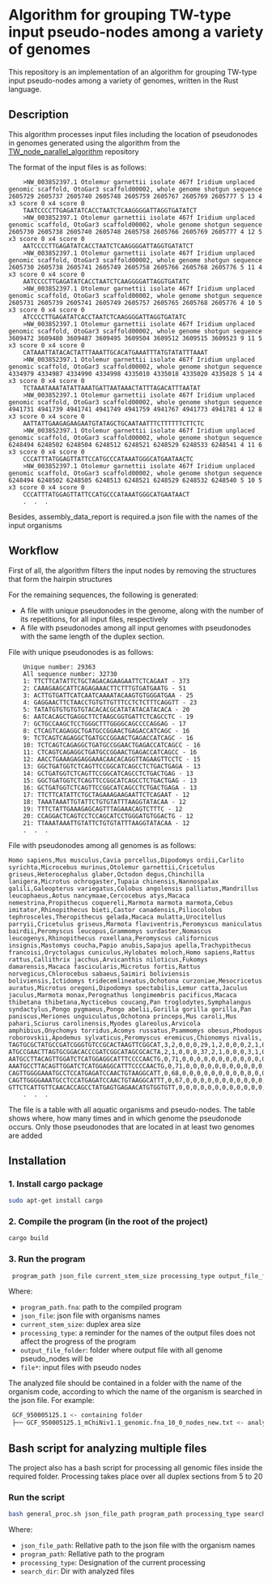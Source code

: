 
# Algorithm for grouping TW-type input pseudo-nodes among a variety of genomes

This repository is an implementation of an algorithm for grouping TW-type input pseudo-nodes among a variety of genomes, written in the Rust language.

## Description

This algorithm processes input files including the location of pseudonodes in genomes generated using the algorithm from the [TW_node_parallel_algorithm](https://github.com/StepanBambestikov/TW_node_parallel_algorithm.git) repository

The format of the input files is as follows:

```
    >NW_003852397.1 Otolemur garnettii isolate 467f Iridium unplaced genomic scaffold, OtoGar3 scaffold00002, whole genome shotgun sequence 2605729 2605737 2605740 2605748 2605759 2605767 2605769 2605777 5 13 4 x3 score 0 x4 score 0 
    TAATCCCCTTGAGATATCACCTAATCTCAAGGGGATTAGGTGATATCT
    >NW_003852397.1 Otolemur garnettii isolate 467f Iridium unplaced genomic scaffold, OtoGar3 scaffold00002, whole genome shotgun sequence 2605730 2605738 2605740 2605748 2605758 2605766 2605769 2605777 4 12 5 x3 score 0 x4 score 0 
    AATCCCCTTGAGATATCACCTAATCTCAAGGGGATTAGGTGATATCT
    >NW_003852397.1 Otolemur garnettii isolate 467f Iridium unplaced genomic scaffold, OtoGar3 scaffold00002, whole genome shotgun sequence 2605730 2605738 2605741 2605749 2605758 2605766 2605768 2605776 5 11 4 x3 score 0 x4 score 0 
    AATCCCCTTGAGATATCACCTAATCTCAAGGGGATTAGGTGATATC
    >NW_003852397.1 Otolemur garnettii isolate 467f Iridium unplaced genomic scaffold, OtoGar3 scaffold00002, whole genome shotgun sequence 2605731 2605739 2605741 2605749 2605757 2605765 2605768 2605776 4 10 5 x3 score 0 x4 score 0 
    ATCCCCTTGAGATATCACCTAATCTCAAGGGGATTAGGTGATATC
    >NW_003852397.1 Otolemur garnettii isolate 467f Iridium unplaced genomic scaffold, OtoGar3 scaffold00002, whole genome shotgun sequence 3609472 3609480 3609487 3609495 3609504 3609512 3609515 3609523 9 11 5 x3 score 0 x4 score 0 
    CATAAATTATACACTATTTAAATTGCACATGAAATTTATGTATATTTAAAT
    >NW_003852397.1 Otolemur garnettii isolate 467f Iridium unplaced genomic scaffold, OtoGar3 scaffold00002, whole genome shotgun sequence 4334979 4334987 4334990 4334998 4335010 4335018 4335020 4335028 5 14 4 x3 score 0 x4 score 0 
    TCTAAATAAATATATTAAATGATTAATAAACTATTTAGACATTTAATAT
    >NW_003852397.1 Otolemur garnettii isolate 467f Iridium unplaced genomic scaffold, OtoGar3 scaffold00002, whole genome shotgun sequence 4941731 4941739 4941741 4941749 4941759 4941767 4941773 4941781 4 12 8 x3 score 0 x4 score 0 
    AATTATTGAAGAGAAGAATGTATAGCTGCAATAATTTCTTTTTTCTTCTC
    >NW_003852397.1 Otolemur garnettii isolate 467f Iridium unplaced genomic scaffold, OtoGar3 scaffold00002, whole genome shotgun sequence 6248494 6248502 6248504 6248512 6248521 6248529 6248533 6248541 4 11 6 x3 score 0 x4 score 0 
    CCCATTTATGGAGTTATTCCATGCCCATAAATGGGCATGAATAACTC
    >NW_003852397.1 Otolemur garnettii isolate 467f Iridium unplaced genomic scaffold, OtoGar3 scaffold00002, whole genome shotgun sequence 6248494 6248502 6248505 6248513 6248521 6248529 6248532 6248540 5 10 5 x3 score 0 x4 score 0 
    CCCATTTATGGAGTTATTCCATGCCCATAAATGGGCATGAATAACT
    .  .  .
   ```

Besides, assembly_data_report is required.a json file with the names of the input organisms

## Workflow

First of all, the algorithm filters the input nodes by removing the structures that form the hairpin structures

For the remaining sequences, the following is generated:
   - A file with unique pseudonodes in the genome, along with the number of its repetitions, for all input files, respectively
   - A file with pseudonodes among all input genomes with pseudonodes with the same length of the duplex section.

File with unique pseudonodes is as follows:

```
    Unique number: 29363
    All sequence number: 32730
    1: TTCTTCATATTCTGCTAGACAGAAGAATTCTCAGAAT - 373
    2: CAAAGAAGCATTCAGAGAAACTTCTTTGTGATGAATG - 51
    3: ACTTGTGATTCATCAATCAAAATACAAGTGTGGGATGAA - 25
    4: GAGGAACTTCTAACCTGTGTTGTTTCCTCTCTTTCAGGTT - 23
    5: TATATGTGTGTGTGTACACACGCATATATACATACACA - 20
    6: AATCACAGCTGAGGCTTCTAAGCGGTGATTCTCAGCCTC - 19
    7: GCTGCCAAGCTCCTGGGCTTTGGGGCAGCCCCAGGAG - 17
    8: CTCAGTCAGAGGCTGATGCCGGAACTGAGACCATCAGC - 16
    9: TCTCAGTCAGAGGCTGATGCCGGAACTGAGACCATCAGC - 16
    10: TCTCAGTCAGAGGCTGATGCCGGAACTGAGACCATCAGCC - 16
    11: CTCAGTCAGAGGCTGATGCCGGAACTGAGACCATCAGCC - 16
    12: AACCTGAAAGAGAGGAAACAACACAGGTTAGAAGTTCCTC - 15
    13: GGCTGATGGTCTCAGTTCCGGCATCAGCCTCTGACTGAGA - 13
    14: GCTGATGGTCTCAGTTCCGGCATCAGCCTCTGACTGAG - 13
    15: GGCTGATGGTCTCAGTTCCGGCATCAGCCTCTGACTGAG - 13
    16: GCTGATGGTCTCAGTTCCGGCATCAGCCTCTGACTGAGA - 13
    17: TTCTTCATATTCTGCTAGAAAGAAGAATTCTCAGAAT - 12
    18: TAAATAAATTGTATTCTGTGTATTTAAGGTATACAA - 12
    19: TTTCTATTGAAAGAGCAGTTTAGAAACAGTCTTTC - 12
    20: CCAGGACTCAGTCCTCCAGCATCCTGGGATGTGGACTG - 12
    21: TTAAATAAATTGTATTCTGTGTATTTAAGGTATACAA - 12
    .  .  .
   ```

File with pseudonodes among all genomes is as follows:

```
Homo sapiens,Mus musculus,Cavia porcellus,Dipodomys ordii,Carlito syrichta,Microcebus murinus,Otolemur garnettii,Cricetulus griseus,Heterocephalus glaber,Octodon degus,Chinchilla lanigera,Microtus ochrogaster,Tupaia chinensis,Nannospalax galili,Galeopterus variegatus,Colobus angolensis palliatus,Mandrillus leucophaeus,Aotus nancymaae,Cercocebus atys,Macaca nemestrina,Propithecus coquereli,Marmota marmota marmota,Cebus imitator,Rhinopithecus bieti,Castor canadensis,Piliocolobus tephrosceles,Theropithecus gelada,Macaca mulatta,Urocitellus parryii,Cricetulus griseus,Marmota flaviventris,Peromyscus maniculatus bairdii,Peromyscus leucopus,Grammomys surdaster,Nomascus leucogenys,Rhinopithecus roxellana,Peromyscus californicus insignis,Mastomys coucha,Papio anubis,Sapajus apella,Trachypithecus francoisi,Oryctolagus cuniculus,Hylobates moloch,Homo sapiens,Rattus rattus,Callithrix jacchus,Arvicanthis niloticus,Fukomys damarensis,Macaca fascicularis,Microtus fortis,Rattus norvegicus,Chlorocebus sabaeus,Saimiri boliviensis boliviensis,Ictidomys tridecemlineatus,Ochotona curzoniae,Mesocricetus auratus,Microtus oregoni,Dipodomys spectabilis,Lemur catta,Jaculus jaculus,Marmota monax,Perognathus longimembris pacificus,Macaca thibetana thibetana,Nycticebus coucang,Pan troglodytes,Symphalangus syndactylus,Pongo pygmaeus,Pongo abelii,Gorilla gorilla gorilla,Pan paniscus,Meriones unguiculatus,Ochotona princeps,Mus caroli,Mus pahari,Sciurus carolinensis,Myodes glareolus,Arvicola amphibius,Onychomys torridus,Acomys russatus,Psammomys obesus,Phodopus roborovskii,Apodemus sylvaticus,Peromyscus eremicus,Chionomys nivalis,
TAGTGCGCTATGCCGATCGGGTGTCCGCACTAAGTTCGGCAT,3,2,0,0,0,29,1,2,0,0,0,2,1,0,3,3,2,10,1,2,3,1,8,3,0,0,0,1,1,0,1,4,2,1,1,5,2,1,2,13,0,0,0,0,0,5,1,0,2,4,6,0,6,1,1,10,2,0,2,0,2,0,0,0,0,0,0,0,0,2,3,0,1,0,1,8,0,2,2,2,4,2,3,3,
ATGCCGAACTTAGTGCGGACACCCGATCGGCATAGCGCACTA,2,1,0,0,0,37,2,1,0,0,0,3,1,0,4,2,3,8,2,1,1,2,10,1,0,0,1,2,2,0,1,2,1,2,2,4,2,1,0,7,0,0,0,0,1,4,3,0,2,3,7,0,1,1,3,4,3,0,1,0,1,0,0,0,0,0,0,0,0,3,2,0,2,0,1,7,2,1,3,2,4,2,1,2,
AATGCCTTACAGTTGGATCTCATGGAGGCATTTCCCCAACTG,0,71,0,0,0,0,0,0,0,0,0,0,0,0,0,0,0,0,0,0,0,0,0,0,0,0,0,0,0,0,0,0,0,0,0,0,0,0,0,0,0,0,0,0,0,0,0,0,0,0,0,0,0,0,0,0,0,0,0,0,0,0,0,0,0,0,0,0,0,0,0,0,54,1,0,0,0,0,0,0,0,1,0,0,
AAATGCCTTACAGTTGGATCTCATGGAGGCATTTCCCCAACTG,0,71,0,0,0,0,0,0,0,0,0,0,0,0,0,0,0,0,0,0,0,0,0,0,0,0,0,0,0,0,0,0,0,0,0,0,0,0,0,0,0,0,0,0,0,0,0,0,0,0,0,0,0,0,0,0,0,0,0,0,0,0,0,0,0,0,0,0,0,0,0,0,53,1,0,0,0,0,0,0,0,0,0,0,
CAGTTGGGGAAATGCCTCCATGAGATCCAACTGTAAGGCATT,0,68,0,0,0,0,0,0,0,0,0,0,0,0,0,0,0,0,0,0,0,0,0,0,0,0,0,0,0,0,0,0,0,0,0,0,0,0,0,0,0,0,0,0,0,0,0,0,0,0,0,0,0,0,0,0,0,0,0,0,0,0,0,0,0,0,0,0,0,0,0,0,52,2,0,0,0,0,0,0,0,2,0,0,
CAGTTGGGGAAATGCCTCCATGAGATCCAACTGTAAGGCATTT,0,67,0,0,0,0,0,0,0,0,0,0,0,0,0,0,0,0,0,0,0,0,0,0,0,0,0,0,0,0,0,0,0,0,0,0,0,0,0,0,0,0,0,0,0,0,0,0,0,0,0,0,0,0,0,0,0,0,0,0,0,0,0,0,0,0,0,0,0,0,0,0,52,1,0,0,0,0,0,0,0,2,0,0,
GTTCTCATTGTTCAACACCAGCCTATGAGTGAGAACATGTGGTGTT,0,0,0,0,0,0,0,0,0,0,0,0,0,0,0,0,0,5,0,0,0,0,8,0,0,0,0,0,0,0,0,0,0,0,0,0,0,0,0,10,0,0,0,0,0,13,0,0,0,0,0,0,13,0,0,0,0,0,0,0,0,0,0,0,0,0,0,0,0,0,0,0,0,0,0,0,0,0,0,0,0,0,0,0,
    .  .  .
   ```
The file is a table with all aquatic organisms and pseudo-nodes. The table shows where, how many times and in which genome the pseudonode occurs. Only those pseudonodes that are located in at least two genomes are added


## Installation

### 1. Install cargo package

   ```bash
   sudo apt-get install cargo
   ```

### 2. Compile the program (in the root of the project)

   ```bash
   cargo build
   ```

### 3. Run the program

   ```bash
    program_path json_file current_stem_size processing_type output_file_folder file1 file2 file3 . . .
   ```
Where:
   - `program_path.fna`: path to the compiled program
   - `json_file`: json file with organisms names
   - `current_stem_size`: duplex area size
   - `processing_type`: a reminder for the names of the output files does not affect the progress of the program
   - `output_file_folder`: folder where output file with all genome pseudo_nodes will be
   - `file*`: input files with pseudo nodes

The analyzed file should be contained in a folder with the name of the organism code, according to which the name of the organism is searched in the json file. For example:
   ```bash
    GCF_950005125.1 <- containing folder
    ├── GCF_950005125.1_mChiNiv1.1_genomic.fna_10_0_nodes_new.txt <- analysing file
   ```

## Bash script for analyzing multiple files

The project also has a bash script for processing all genomic files inside the required folder. Processing takes place over all duplex sections from 5 to 20


### Run the script

   ```bash
   bash general_proc.sh json_file_path program_path processing_type search_dir
   ```

Where:
   - `json_file_path`: Rellative path to the json file with the organism names
   - `program_path`: Rellative path to the program
   - `processing_type`: Designation of the current processing
   - `search_dir`: Dir with analyzed files
